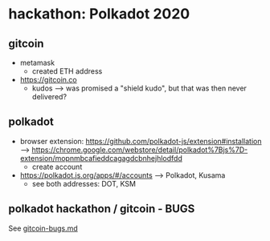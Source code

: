 # hackathon: Polkadot 2020

## gitcoin 
* metamask
  * created ETH address
* https://gitcoin.co
  * kudos --> was promised a "shield kudo", but that was then never delivered?


## polkadot
* browser extension: https://github.com/polkadot-js/extension#installation --> https://chrome.google.com/webstore/detail/polkadot%7Bjs%7D-extension/mopnmbcafieddcagagdcbnhejhlodfdd
  * create account
* https://polkadot.js.org/apps/#/accounts --> Polkadot, Kusama
  * see both addresses:  DOT, KSM
   
   
## polkadot hackathon / gitcoin - BUGS

See [gitcoin-bugs.md](gitcoin-bugs.md)

